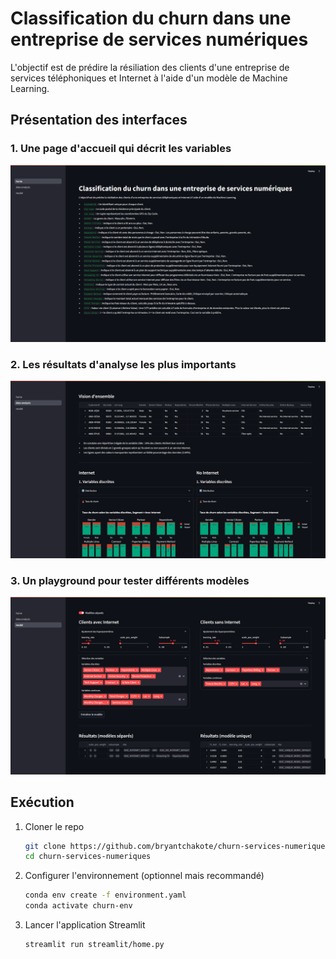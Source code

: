 # Classification du churn dans une entreprise de services numériques

L'objectif est de prédire la résiliation des clients d'une entreprise de services téléphoniques et Internet à l'aide d'un modèle de Machine Learning.

## Présentation des interfaces

### 1. Une page d'accueil qui décrit les variables

![home](./images/home.png)

### 2. Les résultats d'analyse les plus importants

![data-analysis](./images/data-analysis.png)

### 3. Un playground pour tester différents modèles

![model](./images/model.png)

## Exécution

1. Cloner le repo

    ```sh
    git clone https://github.com/bryantchakote/churn-services-numeriques.git
    cd churn-services-numeriques
    ```

2. Configurer l'environnement (optionnel mais recommandé)

    ```sh
    conda env create -f environment.yaml
    conda activate churn-env
    ```

3. Lancer l'application Streamlit

    ```sh
    streamlit run streamlit/home.py
    ```

